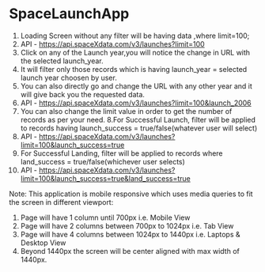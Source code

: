 # SpaceLaunchApp
 
1.	Loading  Screen without any filter will be having data ,where limit=100;
2.	API -  https://api.spaceXdata.com/v3/launches?limit=100 
3.	Click on any of the Launch year,you will notice the change in URL with the selected launch_year.
4.	It will filter only those records which is having launch_year = selected launch year choosen by user.
5.	You can also directly go and change the URL with any other year and it will give back you the requested data.
6.	API - https://api.spaceXdata.com/v3/launches?limit=100&launch_2006
7.	You can also change the limit value in order to get the number of records as per your need.
8.For Successful Launch, filter will be applied to records having launch_success = true/false(whatever user will select)
9. API - https://api.spaceXdata.com/v3/launches?limit=100&launch_success=true
10.	For Successful Landing, filter will be applied to records where land_success = true/false(whichever user selects)
11.	API - https://api.spaceXdata.com/v3/launches?limit=100&launch_success=true&land_success=true

Note:  This application is mobile responsive which uses media queries to fit the screen in different viewport:
1.	Page will have 1 column until 700px i.e. Mobile View
2.	Page will have 2 columns between 700px to 1024px i.e. Tab View
3.	Page will have 4 columns between 1024px to 1440px i.e. Laptops & Desktop View
4.	Beyond 1440px the screen will be center aligned with max width of 1440px.

 


